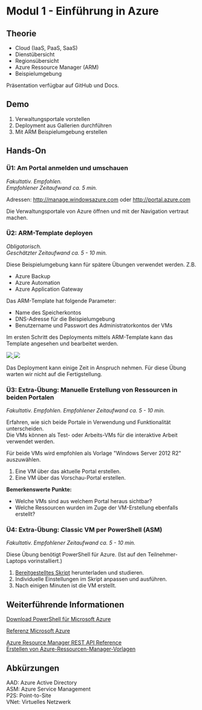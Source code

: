 # Modul 1 - Einführung in Azure
## Theorie
* Cloud (IaaS, PaaS, SaaS)
* Dienstübersicht
* Regionsübersicht
* Azure Ressource Manager (ARM)
* Beispielumgebung

Präsentation verfügbar auf GitHub und Docs.

## Demo
1. Verwaltungsportale vorstellen
2. Deployment aus Gallerien durchführen
3. Mit ARM Beispielumgebung erstellen

## Hands-On
### Ü1: Am Portal anmelden und umschauen

*Fakultativ. Empfohlen.  
Empfohlener Zeitaufwand ca. 5 min.*

Adressen: http://manage.windowsazure.com oder http://portal.azure.com

Die Verwaltungsportale von Azure öffnen und mit der Navigation vertraut machen.

### Ü2: ARM-Template deployen
*Obligatorisch.  
Geschätzter Zeitaufwand ca. 5 - 10 min.*

Diese Beispielumgebung kann für spätere Übungen verwendet werden. Z.B.
* Azure Backup
* Azure Automation 
* Azure Application Gateway

Das ARM-Template hat folgende Parameter:
* Name des Speicherkontos
* DNS-Adresse für die Beispielumgebung
* Benutzername und Passwort des Administratorkontos der VMs

Im ersten Schritt des Deployments mittels ARM-Template kann das Template angesehen und bearbeitet werden.

<a href="https://portal.azure.com/#create/Microsoft.Template/uri/https%3A%2F%2Fraw.githubusercontent.com%2Fpkirch%2Fhybridit15%2Fmaster%2FModul1%2Fdemoenv.json" target="_blank">
    <img src="http://azuredeploy.net/deploybutton.png"/>
</a>
<a href="http://armviz.io/#/?load=https%3A%2F%2Fraw.githubusercontent.com%2Fpkirch%2Fhybridit15%2Fmaster%2FModul1%2Fdemoenv.json" target="_blank">
    <img src="http://armviz.io/visualizebutton.png"/>
</a>

Das Deployment kann einige Zeit in Anspruch nehmen. Für diese Übung warten wir nicht auf 
die Fertigstellung.

### Ü3: Extra-Übung: Manuelle Erstellung von Ressourcen in beiden Portalen
*Fakultativ. Empfohlen.
Empfohlener Zeitaufwand ca. 5 - 10 min.*

Erfahren, wie sich beide Portale in Verwendung und Funktionalität unterscheiden.  
Die VMs können als Test- oder Arbeits-VMs für die interaktive Arbeit verwendet werden.

Für beide VMs wird empfohlen als Vorlage "Windows Server 2012 R2" auszuwählen.

1. Eine VM über das aktuelle Portal erstellen.
2. Eine VM über das Vorschau-Portal erstellen.  

**Bemerkenswerte Punkte:**
* Welche VMs sind aus welchem Portal heraus sichtbar?
* Welche Ressourcen wurden im Zuge der VM-Erstellung ebenfalls erstellt?

### Ü4: Extra-Übung: Classic VM per PowerShell (ASM)
*Fakultativ. 
Empfohlener Zeitaufwand ca. 5 - 10 min.*

Diese Übung benötigt PowerShell für Azure. (Ist auf den Teilnehmer-Laptops vorinstalliert.)

1. [Bereitgestelltes Skript](Create-AzureVM.ps1) herunterladen und studieren.
2. Individuelle Einstellungen im Skript anpassen und ausführen.
3. Nach einigen Minuten ist die VM erstellt.

## Weiterführende Informationen

[Download PowerShell für Microsoft Azure](https://azure.microsoft.com/de-de/downloads/)

[Referenz Microsoft Azure](https://msdn.microsoft.com/en-us/library/azure/mt420159.aspx)  

[Azure Resource Manager REST API Reference](https://msdn.microsoft.com/en-us/library/azure/dn790568.aspx)  
[Erstellen von Azure-Ressourcen-Manager-Vorlagen](https://azure.microsoft.com/de-de/documentation/articles/resource-group-authoring-templates/)

## Abkürzungen

AAD: Azure Active Directory  
ASM: Azure Service Management  
P2S: Point-to-Site  
VNet: Virtuelles Netzwerk